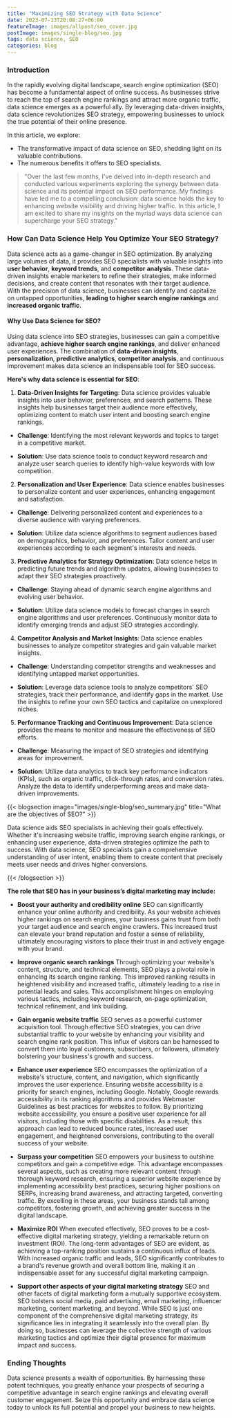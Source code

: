 ```yaml
---
title: "Maximizing SEO Strategy with Data Science"
date: 2023-07-13T20:08:27+06:00
featureImage: images/allpost/seo_cover.jpg
postImage: images/single-blog/seo.jpg
tags: data science, SEO
categories: blog
---
```


### Introduction

In the rapidly evolving digital landscape, search engine optimization (SEO) has become a fundamental aspect of online success. As businesses strive to reach the top of search engine rankings and attract more organic traffic, data science emerges as a powerful ally. By leveraging data-driven insights, data science revolutionizes SEO strategy, empowering businesses to unlock the true potential of their online presence. 

In this article, we explore: 
- The transformative impact of data science on SEO, shedding light on its valuable contributions. 
- The numerous benefits it offers to SEO specialists.



> "Over the last few months, I've delved into in-depth research and conducted various experiments exploring the synergy between data science and its potential impact on SEO performance. My findings have led me to a compelling conclusion: data science holds the key to enhancing website visibility and driving higher traffic. In this article, I am excited to share my insights on the myriad ways data science can supercharge your SEO strategy."

### How Can Data Science Help You Optimize Your SEO Strategy?
Data science acts as a game-changer in SEO optimization. By analyzing large volumes of data, it provides SEO specialists with valuable insights into **user behavior**, **keyword trends**, and **competitor analysis**. These data-driven insights enable marketers to refine their strategies, make informed decisions, and create content that resonates with their target audience. With the precision of data science, businesses can identify and capitalize on untapped opportunities, **leading to higher search engine rankings** and **increased organic traffic**.


#### **Why Use Data Science for SEO?**
Using data science into SEO strategies, businesses can gain a competitive advantage, **achieve higher search engine rankings**, and deliver enhanced user experiences. The combination of **data-driven insights**, **personalization**, **predictive analytics**, **competitor analysis**, and continuous improvement makes data science an indispensable tool for SEO success.

**Here's why data science is essential for SEO**:

1. **Data-Driven Insights for Targeting**: Data science provides valuable insights into user behavior, preferences, and search patterns. These insights help businesses target their audience more effectively, optimizing content to match user intent and boosting search engine rankings.

- **Challenge**: Identifying the most relevant keywords and topics to target in a competitive market.

- **Solution**: Use data science tools to conduct keyword research and analyze user search queries to identify high-value keywords with low competition.

2. **Personalization and User Experience**: Data science enables businesses to personalize content and user experiences, enhancing engagement and satisfaction.

- **Challenge**: Delivering personalized content and experiences to a diverse audience with varying preferences.

- **Solution**: Utilize data science algorithms to segment audiences based on demographics, behavior, and preferences. Tailor content and user experiences according to each segment's interests and needs.

3. **Predictive Analytics for Strategy Optimization**: Data science helps in predicting future trends and algorithm updates, allowing businesses to adapt their SEO strategies proactively.

- **Challenge**: Staying ahead of dynamic search engine algorithms and evolving user behavior.

- **Solution**: Utilize data science models to forecast changes in search engine algorithms and user preferences. Continuously monitor data to identify emerging trends and adjust SEO strategies accordingly.

4. **Competitor Analysis and Market Insights**: Data science enables businesses to analyze competitor strategies and gain valuable market insights.

- **Challenge**: Understanding competitor strengths and weaknesses and identifying untapped market opportunities.

- **Solution**: Leverage data science tools to analyze competitors' SEO strategies, track their performance, and identify gaps in the market. Use the insights to refine your own SEO tactics and capitalize on unexplored niches.

5. **Performance Tracking and Continuous Improvement**: Data science provides the means to monitor and measure the effectiveness of SEO efforts.

- **Challenge**: Measuring the impact of SEO strategies and identifying areas for improvement.

- **Solution**: Utilize data analytics to track key performance indicators (KPIs), such as organic traffic, click-through rates, and conversion rates. Analyze the data to identify underperforming areas and make data-driven improvements.


{{< blogsection image="images/single-blog/seo_summary.jpg" title="What are the objectives of SEO?" >}}

Data science aids SEO specialists in achieving their goals effectively. Whether it's increasing website traffic, improving search engine rankings, or enhancing user experience, data-driven strategies optimize the path to success. With data science, SEO specialists gain a comprehensive understanding of user intent, enabling them to create content that precisely meets user needs and drives higher conversions.

{{< /blogsection >}}

**The role that SEO has in your business’s digital marketing may include:**

- **Boost your authority and credibility online**
SEO can significantly enhance your online authority and credibility. As your website achieves higher rankings on search engines, your business gains trust from both your target audience and search engine crawlers. This increased trust can elevate your brand reputation and foster a sense of reliability, ultimately encouraging visitors to place their trust in and actively engage with your brand.


- **Improve organic search rankings**
Through optimizing your website's content, structure, and technical elements, SEO plays a pivotal role in enhancing its search engine ranking. This improved ranking results in heightened visibility and increased traffic, ultimately leading to a rise in potential leads and sales. This accomplishment hinges on employing various tactics, including keyword research, on-page optimization, technical refinement, and link building.


- **Gain organic website traffic**
SEO serves as a powerful customer acquisition tool. Through effective SEO strategies, you can drive substantial traffic to your website by enhancing your visibility and search engine rank position. This influx of visitors can be harnessed to convert them into loyal customers, subscribers, or followers, ultimately bolstering your business's growth and success.


- **Enhance user experience**
SEO encompasses the optimization of a website's structure, content, and navigation, which significantly improves the user experience. Ensuring website accessibility is a priority for search engines, including Google. Notably, Google rewards accessibility in its ranking algorithms and provides Webmaster Guidelines as best practices for websites to follow. By prioritizing website accessibility, you ensure a positive user experience for all visitors, including those with specific disabilities. As a result, this approach can lead to reduced bounce rates, increased user engagement, and heightened conversions, contributing to the overall success of your website.


- **Surpass your competition**
SEO empowers your business to outshine competitors and gain a competitive edge. This advantage encompasses several aspects, such as creating more relevant content through thorough keyword research, ensuring a superior website experience by implementing accessibility best practices, securing higher positions on SERPs, increasing brand awareness, and attracting targeted, converting traffic. By excelling in these areas, your business stands tall among competitors, fostering growth, and achieving greater success in the digital landscape.

- **Maximize ROI**
When executed effectively, SEO proves to be a cost-effective digital marketing strategy, yielding a remarkable return on investment (ROI). The long-term advantages of SEO are evident, as achieving a top-ranking position sustains a continuous influx of leads. With increased organic traffic and leads, SEO significantly contributes to a brand's revenue growth and overall bottom line, making it an indispensable asset for any successful digital marketing campaign.


- **Support other aspects of your digital marketing strategy**
SEO and other facets of digital marketing form a mutually supportive ecosystem. SEO bolsters social media, paid advertising, email marketing, influencer marketing, content marketing, and beyond. While SEO is just one component of the comprehensive digital marketing strategy, its significance lies in integrating it seamlessly into the overall plan. By doing so, businesses can leverage the collective strength of various marketing tactics and optimize their digital presence for maximum impact and success.


### Ending Thoughts
Data science presents a wealth of opportunities. By harnessing these potent techniques, you greatly enhance your prospects of securing a competitive advantage in search engine rankings and elevating overall customer engagement. Seize this opportunity and embrace data science today to unlock its full potential and propel your business to new heights.

